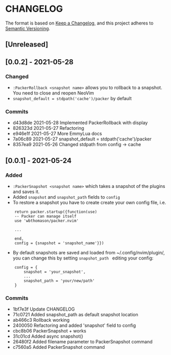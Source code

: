 # CHANGELOG

The format is based on [Keep a Changelog](https://keepachangelog.com/en/1.0.0/),
and this project adheres to [Semantic Versioning](https://semver.org/spec/v2.0.0.html).

## [Unreleased]

## [0.0.2] - 2021-05-28

### Changed
- ```:PackerRollback <snapshot name>``` allows you to rollback to a snapshot. You need to close and reopen NeoVim
- ```snapshot_default = stdpath('cache')/packer``` by default

### Commits
- d43d8de 2021-05-28 Implemented PackerRollback with display
- 826323d 2021-05-27 Refactoring
- e946e1f 2021-05-27 More EmmyLua docs
- 7a06c89 2021-05-27 snapshot_default = stdpath('cache')/packer
- 8357ea9 2021-05-26 Changed stdpath from config -> cache

## [0.0.1] - 2021-05-24

### Added

- ```:PackerSnapshot <snapshot name>``` which takes a snapshot of the plugins and saves it.
- Added ```snapshot``` and ```snapshot_path``` fields to ```config```
- To restore a snapshot you have to create create your own config file, i.e.
```
    return packer.startup({function(use)
    -- Packer can manage itself
    use 'wbthomason/packer.nvim'

    ...

    end, 
    config = {snapshot = 'snapshot_name'}})
```
- By default snapshots are saved and loaded from ~/.config/nvim/plugin/, you can change this by setting ```snapshot_path ``` editing your config:
```
    config = {
        snapshot = 'your_snapshot',
        ...
        snapshot_path = 'your/new/path'
    }
```

### Commits
    
- 1bf7e3f Update CHANGELOG
- 71c0721 Added snapshot_path as default snapshot location
- ab466c3 Rollback working
- 2400050 Refactoring and added 'snapshot' field to config
- cbc8b06 PackerSnapshot + works
- 31c01cd Added async snapshot()
- 26480f2 Added filename parameter to PackerSnapshot command
- c7560a5 Added PackerSnapshot command
